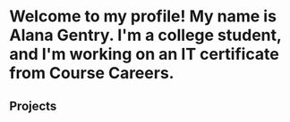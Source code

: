 # Welcome to my profile! My name is Alana Gentry. I'm a college student, and I'm working on an IT certificate from Course Careers.

<h2>Projects</h2>
